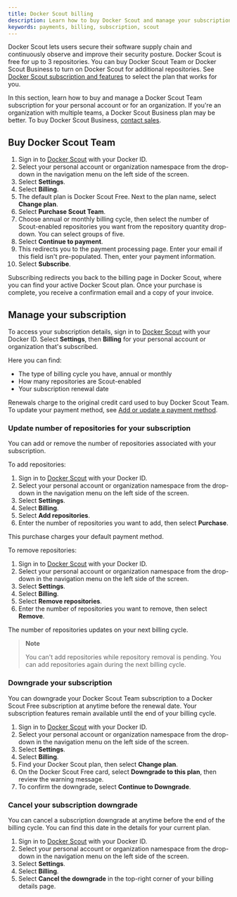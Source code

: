 ```yaml
---
title: Docker Scout billing
description: Learn how to buy Docker Scout and manage your subscription
keywords: payments, billing, subscription, scout
---
```


Docker Scout lets users secure their software supply chain and continuously observe and improve their security posture. Docker Scout is free for up to 3 repositories. You can buy Docker Scout Team or Docker Scout Business to turn on Docker Scout for additional repositories. See [Docker Scout subscription and features](../subscription/scout-details.md) to select the plan that works for you.

In this section, learn how to buy and manage a Docker Scout Team subscription for your personal account or for an organization. If you're an organization with multiple teams, a Docker Scout Business plan may be better. To buy Docker Scout Business, [contact sales](https://www.docker.com/products/docker-scout/#contact-sales).

## Buy Docker Scout Team

1. Sign in to [Docker Scout](https://scout.docker.com/) with your Docker ID.
2. Select your personal account or organization namespace from the drop-down in the navigation menu on the left side of the screen.
3. Select **Settings**.
4. Select **Billing**.
5. The default plan is Docker Scout Free. Next to the plan name, select **Change plan**.
6. Select **Purchase Scout Team**.
7. Choose annual or monthly billing cycle, then select the number of Scout-enabled repositories you want from the repository quantity drop-down. You can select groups of five.
8. Select **Continue to payment**.
9. This redirects you to the payment processing page. Enter your email if this field isn't pre-populated. Then, enter your payment information.
10. Select **Subscribe**.

Subscribing redirects you back to the billing page in Docker Scout, where you can find your active Docker Scout plan. Once your purchase is complete, you receive a confirmation email and a copy of your invoice.

## Manage your subscription

To access your subscription details, sign in to [Docker Scout](https://scout.docker.com/) with your Docker ID. Select **Settings**, then **Billing** for your personal account or organization that's subscribed.

Here you can find:

- The type of billing cycle you have, annual or monthly
- How many repositories are Scout-enabled
- Your subscription renewal date

Renewals charge to the original credit card used to buy Docker Scout Team. To update your payment method, see [Add or update a payment method](/billing/payment-method/).

### Update number of repositories for your subscription

You can add or remove the number of repositories associated with your subscription.

To add repositories:

1. Sign in to [Docker Scout](https://scout.docker.com/) with your Docker ID.
2. Select your personal account or organization namespace from the drop-down in the navigation menu on the left side of the screen.
3. Select **Settings**.
4. Select **Billing**.
5. Select **Add repositories**.
6. Enter the number of repositories you want to add, then select **Purchase**.

This purchase charges your default payment method.

To remove repositories:

1. Sign in to [Docker Scout](https://scout.docker.com/) with your Docker ID.
2. Select your personal account or organization namespace from the drop-down in the navigation menu on the left side of the screen.
3. Select **Settings**.
4. Select **Billing**.
5. Select **Remove repositories**.
6. Enter the number of repositories you want to remove, then select **Remove**.

The number of repositories updates on your next billing cycle.

> **Note**
>
> You can't add repositories while repository removal is pending. You can add repositories again during the next billing cycle.

### Downgrade your subscription

You can downgrade your Docker Scout Team subscription to a Docker Scout Free subscription at anytime before the renewal date. Your subscription features remain available until the end of your billing cycle.

1. Sign in to [Docker Scout](https://scout.docker.com/) with your Docker ID.
2. Select your personal account or organization namespace from the drop-down in the navigation menu on the left side of the screen.
3. Select **Settings**.
4. Select **Billing**.
5. Find your Docker Scout plan, then select **Change plan**.
6. On the Docker Scout Free card, select **Downgrade to this plan**, then review the warning message.
7. To confirm the downgrade, select **Continue to Downgrade**.

### Cancel your subscription downgrade

You can cancel a subscription downgrade at anytime before the end of the billing cycle. You can find this date in the details for your current plan.

1. Sign in to [Docker Scout](https://scout.docker.com/) with your Docker ID.
2. Select your personal account or organization namespace from the drop-down in the navigation menu on the left side of the screen.
3. Select **Settings**.
4. Select **Billing**.
5. Select **Cancel the downgrade** in the top-right corner of your billing details page.
